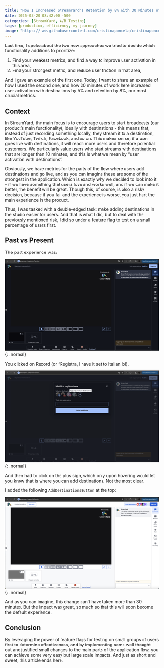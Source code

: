 ```yaml
---
title: "How I Increased StreamYard's Retention by 8% with 30 Minutes of Work"
date: 2025-03-20 08:42:00 -500
categories: [StreamYard, A/B Testing]
tags: [production, efficiency, my journey]
image: "https://raw.githubusercontent.com/cristinaponcela/cristinaponcela.github.io/refs/heads/main/assets/img/StreamYard/AddDestinationButton/AddDestinationButtons.png"
---
```


Last time, I spoke about the two new approaches we tried to decide which functionality additions to prioritize:

1. Find your weakest metrics, and find a way to improve user activation in this area,
2. Find your strongest metric, and reduce user friction in that area,

And I gave an example of the first one. Today, I want to share an example of how I used the second one, and how 30 minutes of work here increased user activation with destinations by 5% and retention by 8%, our most crucial metrics.


## Context

In StreamYard, the main focus is to encourage users to start broadcasts (our product’s main functionality), ideally with destinations - this means that, instead of just recording something locally, they stream it to a destination, like YouTube, Twitch, Facebook, and so on. This makes sense; if a user goes live with destinations, it will reach more users and therefore potential customers. We particularly value users who start streams with destinations that are longer than 10 minutes, and this is what we mean by “user activation with destinations”.

Obviously, we have metrics for the parts of the flow where users add destinations and go live, and as you can imagine these are some of the strongest in the application. Which is exactly why we decided to look into it - if we have something that users love and works well, and if we can make it better, the benefit will be great. Though this, of course, is also a risky decision, because if you fail and the experience is worse, you just hurt the main experience in the product. 

Thus, I was tasked with a double-edged task: make adding destinations in the studio easier for users. And that is what I did, but to deal with the previously mentioned risk, I did so under a feature flag to test on a small percentage of users first.


## Past vs Present

The past experience was:

![Desktop View](/assets/img/StreamYard/AddDestinationButton/old-add-destinations-step-1.png){: .normal}

You clicked on Record (or “Registra, I have it set to Italian lol).

![Desktop View](/assets/img/StreamYard/AddDestinationButton/old-add-destinations-step-2.png){: .normal}

And then had to click on the plus sign, which only upon hovering would let you know that is where you can add destinations. Not the most clear.


I added the following `AddDestinationsButton` at the top:

![Desktop View](/assets/img/StreamYard/AddDestinationButton/new-add-destinations.png){: .normal}


And as you can imagine, this change can’t have taken more than 30 minutes. But the impact was great, so much so that this will soon become the default experience.


## Conclusion

By leveraging the power of feature flags for testing on small groups of users first to determine effectiveness, and by implementing some well thought-out and justified small changes to the main parts of the application flow, you can achieve some very easy but large scale impacts. And just as short and sweet, this article ends here.

